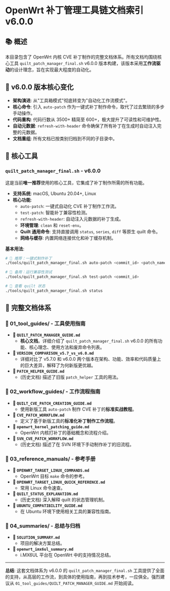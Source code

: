 # OpenWrt 补丁管理工具链文档索引 v6.0.0

## 📚 概述

本目录包含了 OpenWrt 内核 CVE 补丁制作的完整文档体系。所有文档均围绕核心工具 `quilt_patch_manager_final.sh` v6.0.0 版本构建，该版本采用**工作流驱动**的设计理念，旨在实现最大程度的自动化。

## 🚀 v6.0.0 版本核心变化

- **架构演进**: 从"工具箱模式"彻底转变为"自动化工作流模式"。
- **核心命令**: 引入 `auto-patch` 作为一键式补丁制作命令，取代了过去繁琐的多步手动操作。
- **代码重构**: 代码行数从 3500+ 精简至 600+，极大提升了可读性和可维护性。
- **自动元数据**: `refresh-with-header` 命令确保了所有补丁在生成时自动注入完整的元数据。
- **文档重组**: 所有文档已按类别归档到不同的子目录中。

## 🔧 核心工具

### `quilt_patch_manager_final.sh` - v6.0.0

这是当前**唯一推荐**使用的核心工具，它集成了补丁制作所需的所有功能。

- **支持系统**: macOS, Ubuntu 20.04+, Linux
- **核心功能**:
  - `auto-patch`: 一键式自动化 CVE 补丁制作工作流。
  - `test-patch`: 智能补丁兼容性检测。
  - `refresh-with-header`: 自动注入元数据的补丁生成。
  - **环境管理**: `clean` 和 `reset-env`。
  - **Quilt 通用命令**: 支持直接调用 `status`, `series`, `diff` 等原生 quilt 命令。
  - **网络与缓存**: 内置网络连接优化和补丁缓存机制。

**基本用法**:
```bash
# 🥇 推荐：一键式制作补丁
./tools/quilt_patch_manager_final.sh auto-patch <commit_id> <patch_name>

# 🥈 备用：运行兼容性测试
./tools/quilt_patch_manager_final.sh test-patch <commit_id>

# 🥉 查看 quilt 状态
./tools/quilt_patch_manager_final.sh status
```

## 📖 完整文档体系

### 📂 01_tool_guides/ - 工具使用指南

- **📄 `QUILT_PATCH_MANAGER_GUIDE.md`**
  - **核心文档**。详细介绍了 `quilt_patch_manager_final.sh` v6.0.0 的所有功能、核心理念、使用方法和废弃命令列表。
- **📄 `VERSION_COMPARISON_v5.7_vs_v6.0.md`**
  - 详细对比了 v5.7.0 和 v6.0.0 两个版本在架构、功能、效率和代码质量上的巨大差异，解释了为何新版更优越。
- **📄 `PATCH_HELPER_GUIDE.md`**
  - (历史文档) 描述了旧版 `patch_helper` 工具的用法。

### 📂 02_workflow_guides/ - 工作流程指南

- **📄 `QUILT_CVE_PATCH_CREATION_GUIDE.md`**
  - 使用新版工具 `auto-patch` 制作 CVE 补丁的**标准实战教程**。
- **📄 `CVE_PATCH_WORKFLOW.md`**
  - 定义了基于新版工具的**标准化补丁制作工作流程**。
- **📄 `openwrt_kernel_patching_guide.md`**
  - OpenWrt 内核打补丁的基础概念和流程介绍。
- **📄 `SVN_CVE_PATCH_WORKFLOW.md`**
  - (历史文档) 描述了在 SVN 环境下手动制作补丁的旧流程。

### 📂 03_reference_manuals/ - 参考手册

- **📄 `OPENWRT_TARGET_LINUX_COMMANDS.md`**
  - OpenWrt 目标 `make` 命令的参考。
- **📄 `OPENWRT_TARGET_LINUX_QUICK_REFERENCE.md`**
  - 常用 Linux 命令速查。
- **📄 `QUILT_STATUS_EXPLANATION.md`**
  - (历史文档) 深入解释 quilt 的状态管理机制。
- **📄 `UBUNTU_COMPATIBILITY_GUIDE.md`**
  - 在 Ubuntu 环境下使用相关工具的兼容性指南。

### 📂 04_summaries/ - 总结与归档

- **📄 `SOLUTION_SUMMARY.md`**
  - 项目的解决方案总结。
- **📄 `openwrt_imx6ul_summary.md`**
  - i.MX6UL 平台在 OpenWrt 中的支持情况总结。

---

**总结**: 这套文档体系为 v6.0.0 的 `quilt_patch_manager_final.sh` 工具提供了全面的支持，从高层的工作流，到具体的使用指南，再到技术参考，一应俱全。强烈建议从 `01_tool_guides/QUILT_PATCH_MANAGER_GUIDE.md` 开始阅读。
